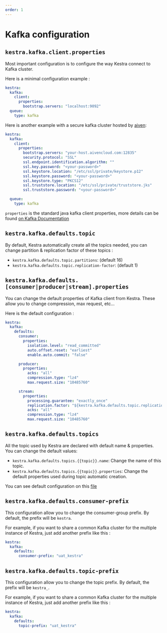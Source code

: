 ```yaml
---
order: 1
---
```

# Kafka configuration

## `kestra.kafka.client.properties`
Most important configuration is to configure the way Kestra connect to Kafka cluster.


Here is a minimal configuration example :
```yaml
kestra:
  kafka:
    client:
      properties:
        bootstrap.servers: "localhost:9092"
  queue:
    type: kafka
```


Here is another example with a secure kafka cluster hosted by [aiven](https://aiven.io):
```yaml
kestra:
  kafka:
    client:
      properties:
        bootstrap.servers: "your-host.aivencloud.com:12835"
        security.protocol: "SSL"
        ssl.endpoint.identification.algorithm: ""
        ssl.key.password: "<your-password>"
        ssl.keystore.location: "/etc/ssl/private/keystore.p12"
        ssl.keystore.password: "<your-password>"
        ssl.keystore.type: "PKCS12"
        ssl.truststore.location: "/etc/ssl/private/truststore.jks"
        ssl.truststore.password: "<your-password>"

  queue:
    type: kafka
```


`properties` is the standard java kafka client properties, more details can be found [on Kafka Documentation](https://kafka.apache.org/documentation/)

## `kestra.kafka.defaults.topic`
By default, Kestra automatically create all the topics needed, you can change partition & replication factor of these topics :
- `kestra.kafka.defaults.topic.partitions`: (default 16)
- `kestra.kafka.defaults.topic.replication-factor`: (default 1)

## `kestra.kafka.defaults.[consumer|producer|stream].properties`
You can change the default properties of Kafka client from Kestra. These allow you to change compression, max request, etc...

Here is the default configuration :
```yaml
kestra:
  kafka:
    defaults:
      consumer:
        properties:
          isolation.level: "read_committed"
          auto.offset.reset: "earliest"
          enable.auto.commit: "false"

      producer:
        properties:
          acks: "all"
          compression.type: "lz4"
          max.request.size: "10485760"

      stream:
        properties:
          processing.guarantee: "exactly_once"
          replication.factor: "${kestra.kafka.defaults.topic.replication-factor}"
          acks: "all"
          compression.type: "lz4"
          max.request.size: "10485760"
```





## `kestra.kafka.defaults.topics`
All the topic used by Kestra are declared with default name & properties. You can change the default values:

- `kestra.kafka.defaults.topics.{{topic}}.name`: Change the name of this topic.
- `kestra.kafka.defaults.topics.{{topic}}.properties`: Change the default properties used during topic automatic creation.

You can see default configuration on this [file](https://github.com/kestra-io/kestra/blob/develop/cli/src/main/resources/application.yml)

## `kestra.kafka.defaults.consumer-prefix`
This configuration allow you to change the consumer-group prefix. By default, the prefix will be `kestra`.

For example, if you want to share a common Kafka cluster for the multiple instance of Kestra, just add another prefix like this :

```yaml
kestra:
  kafka:
    defaults:
      consumer-prefix: "uat_kestra"
```

## `kestra.kafka.defaults.topic-prefix`
This configuration allow you to change the topic prefix. By default, the prefix will be `kestra_`.

For example, if you want to share a common Kafka cluster for the multiple instance of Kestra, just add another prefix like this :

```yaml
kestra:
  kafka:
    defaults:
      topic-prefix: "uat_kestra"
```


